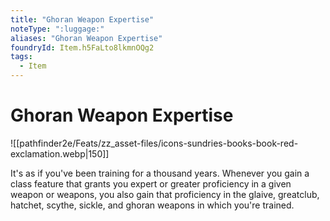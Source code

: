 ```yaml
---
title: "Ghoran Weapon Expertise"
noteType: ":luggage:"
aliases: "Ghoran Weapon Expertise"
foundryId: Item.h5FaLto8lkmnOQg2
tags:
  - Item
---
```


# Ghoran Weapon Expertise
![[pathfinder2e/Feats/zz_asset-files/icons-sundries-books-book-red-exclamation.webp|150]]

It's as if you've been training for a thousand years. Whenever you gain a class feature that grants you expert or greater proficiency in a given weapon or weapons, you also gain that proficiency in the glaive, greatclub, hatchet, scythe, sickle, and ghoran weapons in which you're trained.
